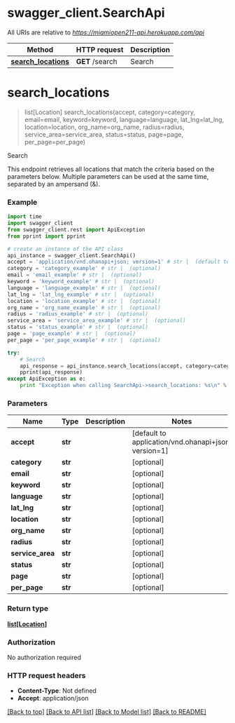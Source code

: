 # swagger_client.SearchApi

All URIs are relative to *https://miamiopen211-api.herokuapp.com/api*

Method | HTTP request | Description
------------- | ------------- | -------------
[**search_locations**](SearchApi.md#search_locations) | **GET** /search | Search


# **search_locations**
> list[Location] search_locations(accept, category=category, email=email, keyword=keyword, language=language, lat_lng=lat_lng, location=location, org_name=org_name, radius=radius, service_area=service_area, status=status, page=page, per_page=per_page)

Search

This endpoint retrieves all locations that match the criteria based on the parameters below. Multiple parameters can be used at the same time, separated by an ampersand (&).

### Example 
```python
import time
import swagger_client
from swagger_client.rest import ApiException
from pprint import pprint

# create an instance of the API class
api_instance = swagger_client.SearchApi()
accept = 'application/vnd.ohanapi+json; version=1' # str |  (default to application/vnd.ohanapi+json; version=1)
category = 'category_example' # str |  (optional)
email = 'email_example' # str |  (optional)
keyword = 'keyword_example' # str |  (optional)
language = 'language_example' # str |  (optional)
lat_lng = 'lat_lng_example' # str |  (optional)
location = 'location_example' # str |  (optional)
org_name = 'org_name_example' # str |  (optional)
radius = 'radius_example' # str |  (optional)
service_area = 'service_area_example' # str |  (optional)
status = 'status_example' # str |  (optional)
page = 'page_example' # str |  (optional)
per_page = 'per_page_example' # str |  (optional)

try: 
    # Search
    api_response = api_instance.search_locations(accept, category=category, email=email, keyword=keyword, language=language, lat_lng=lat_lng, location=location, org_name=org_name, radius=radius, service_area=service_area, status=status, page=page, per_page=per_page)
    pprint(api_response)
except ApiException as e:
    print "Exception when calling SearchApi->search_locations: %s\n" % e
```

### Parameters

Name | Type | Description  | Notes
------------- | ------------- | ------------- | -------------
 **accept** | **str**|  | [default to application/vnd.ohanapi+json; version&#x3D;1]
 **category** | **str**|  | [optional] 
 **email** | **str**|  | [optional] 
 **keyword** | **str**|  | [optional] 
 **language** | **str**|  | [optional] 
 **lat_lng** | **str**|  | [optional] 
 **location** | **str**|  | [optional] 
 **org_name** | **str**|  | [optional] 
 **radius** | **str**|  | [optional] 
 **service_area** | **str**|  | [optional] 
 **status** | **str**|  | [optional] 
 **page** | **str**|  | [optional] 
 **per_page** | **str**|  | [optional] 

### Return type

[**list[Location]**](Location.md)

### Authorization

No authorization required

### HTTP request headers

 - **Content-Type**: Not defined
 - **Accept**: application/json

[[Back to top]](#) [[Back to API list]](../README.md#documentation-for-api-endpoints) [[Back to Model list]](../README.md#documentation-for-models) [[Back to README]](../README.md)

